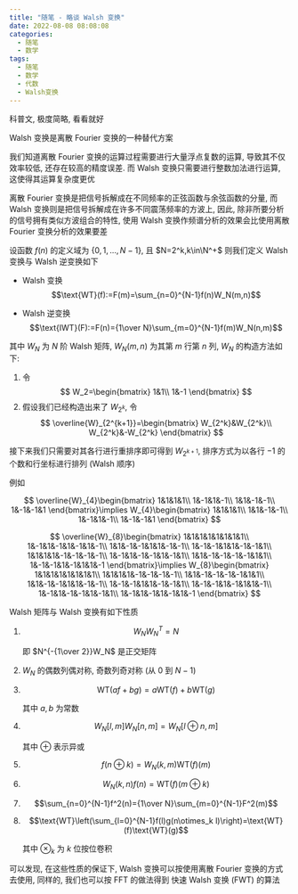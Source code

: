 ```yaml
---
title: "随笔 - 略谈 Walsh 变换"
date: 2022-08-08 08:08:08
categories:
  - 随笔
  - 数学
tags:
  - 随笔
  - 数学
  - 代数
  - Walsh变换
---
```


科普文, 极度简略, 看看就好

<!-- more -->

Walsh 变换是离散 Fourier 变换的一种替代方案

我们知道离散 Fourier 变换的运算过程需要进行大量浮点复数的运算, 导致其不仅效率较低, 还存在较高的精度误差. 而 Walsh 变换只需要进行整数加法进行运算, 这使得其运算复杂度更优

离散 Fourier 变换是把信号拆解成在不同频率的正弦函数与余弦函数的分量, 而 Walsh 变换则是把信号拆解成在许多不同震荡频率的方波上, 因此, 除非所要分析的信号拥有类似方波组合的特性, 使用 Walsh 变换作频谱分析的效果会比使用离散 Fourier 变换分析的效果要差

设函数 $f(n)$ 的定义域为 $\{0,1,...,N-1\}$, 且 $N=2^k,k\in\N^+$ 则我们定义 Walsh 变换与 Walsh 逆变换如下

- Walsh 变换
  $$\text{WT}(f):=F(m)=\sum_{n=0}^{N-1}f(n)W_N(m,n)$$

- Walsh 逆变换
  $$\text{IWT}(F):=F(n)={1\over N}\sum_{m=0}^{N-1}f(m)W_N(n,m)$$

其中 $W_N$ 为 $N$ 阶 Walsh 矩阵, $W_N(m,n)$ 为其第 $m$ 行第 $n$ 列, $W_N$ 的构造方法如下:

1. 令
   $$
   W_2=\begin{bmatrix}
     1&1\\
     1&-1
   \end{bmatrix}
   $$
1. 假设我们已经构造出来了 $W_{2^k}$, 令
   $$
   \overline{W}_{2^{k+1}}=\begin{bmatrix}
     W_{2^k}&W_{2^k}\\
     W_{2^k}&-W_{2^k}
   \end{bmatrix}
   $$

接下来我们只需要对其各行进行重排序即可得到 $W_{2^{k+1}}$, 排序方式为以各行 $-1$ 的个数和行坐标进行排列 (Walsh 顺序)

例如

$$
\overline{W}_{4}\begin{bmatrix}
  1&1&1&1\\
  1&-1&1&-1\\
  1&1&-1&-1\\
  1&-1&-1&1
\end{bmatrix}\implies W_{4}\begin{bmatrix}
  1&1&1&1\\
  1&1&-1&-1\\
  1&-1&1&-1\\
  1&-1&-1&1
\end{bmatrix}
$$

$$
\overline{W}_{8}\begin{bmatrix}
  1&1&1&1&1&1&1&1\\
  1&-1&1&-1&1&-1&1&-1\\
  1&1&-1&-1&1&1&-1&-1\\
  1&-1&-1&1&1&-1&-1&1\\
  1&1&1&1&-1&-1&-1&-1\\
  1&-1&1&-1&-1&1&-1&1\\
  1&1&-1&-1&-1&-1&1&1\\
  1&-1&-1&1&-1&1&1&-1
\end{bmatrix}\implies W_{8}\begin{bmatrix}
  1&1&1&1&1&1&1&1\\
  1&1&1&1&-1&-1&-1&-1\\
  1&1&-1&-1&-1&-1&1&1\\
  1&1&-1&-1&1&1&-1&-1\\
  1&-1&-1&1&1&-1&-1&1\\
  1&-1&-1&1&-1&1&1&-1\\
  1&-1&1&-1&-1&1&-1&1\\
  1&-1&1&-1&1&-1&1&-1
\end{bmatrix}
$$

Walsh 矩阵与 Walsh 变换有如下性质

1. $$W_NW_N^T=N$$

   即 $N^{-{1\over 2}}W_N$ 是正交矩阵

1. $W_N$ 的偶数列偶对称, 奇数列奇对称 (从 $0$ 到 $N-1$)
1. $$\text{WT}(af+bg)=a\text{WT}(f)+b\text{WT}(g)$$

   其中 $a,b$ 为常数

1. $$W_N[l,m]W_N[n,m]=W_N[l\oplus n,m]$$

   其中 $\oplus$ 表示异或

1. $$f(n\oplus k)=W_N(k,m)\text{WT}(f)(m)$$
1. $$W_N(k,n)f(n)=\text{WT}(f)(m\oplus k)$$
1. $$\sum_{n=0}^{N-1}f^2(n)={1\over N}\sum_{m=0}^{N-1}F^2(m)$$
1. $$\text{WT}\left(\sum_{l=0}^{N-1}f(l)g(n\otimes_k l)\right)=\text{WT}(f)\text{WT}(g)$$

   其中 $\otimes_k$ 为 $k$ 位按位卷积

可以发现, 在这些性质的保证下, Walsh 变换可以按使用离散 Fourier 变换的方式去使用, 同样的, 我们也可以按 FFT 的做法得到 快速 Walsh 变换 (FWT) 的算法
